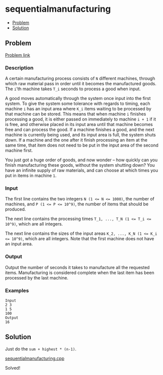 # sequentialmanufacturing
- [Problem](#problem)
- [Solution](#sequentialmanufacturing.cpp)

## Problem
[Problem link](https://open.kattis.com/problems/sequentialmanufacturing)

### Description
A certain manufacturing process consists of `N` different machines, through which raw material pass in order until it becomes the manufactured goods. The `i`’th machine takes `T_i` seconds to process a good when input.

A good moves automatically through the system once input into the first system. To give the system some tolerance with regards to timing, each machine `i` has an input area where `K_i` items waiting to be processed by that machine can be stored. This means that when machine `i` finishes processing a good, it is either passed on immediately to machine `i + 1` if it is free, and otherwise placed in its input area until that machine becomes free and can process the good. If a machine finishes a good, and the next machine is currently being used, and its input area is full, the system shuts down. If a machine and the one after it finish processing an item at the same time, that item does not need to be put in the input area of the second machine first.

You just got a huge order of goods, and now wonder – how quickly can you finish manufacturing these goods, without the system shutting down? You have an infinite supply of raw materials, and can choose at which times you put in items in machine `1`.

### Input
The first line contains the two integers `N (1 <= N <= 1000)`, the number of machines, and `P (1 <= P <= 10^9)`, the number of items that should be produced.

The next line contains the processing times `T_1, ..., T_N (1 <= T_i <= 10^9)`, which are all integers.

The next line contains the sizes of the input areas `K_2, ..., K_N (1 <= K_i <= 10^9)`, which are all integers. Note that the first machine does not have an input area.

### Output
Output the number of seconds it takes to manufacture all the requested items. Manufacturing is considered complete when the last item has been processed by the last machine.

### Examples
```
Input
2 3
1 5
100
Output
16
```

## Solution

Just do the `sum + highest * (n-1)`.

[sequentialmanufacturing.cpp](./sequentialmanufacturing.cpp)

Solved!